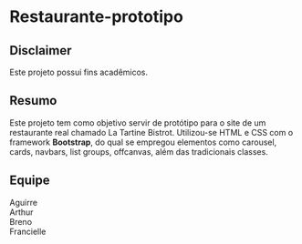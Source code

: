 # Restaurante-prototipo

## Disclaimer
Este projeto possui fins acadêmicos.

## Resumo
Este projeto tem como objetivo servir de protótipo para o site de um restaurante real chamado La Tartine Bistrot. Utilizou-se HTML e CSS com o framework **Bootstrap**, do qual se empregou elementos como carousel, cards, navbars, list groups, offcanvas, além das tradicionais classes.

## Equipe

Aguirre  
Arthur  
Breno  
Francielle  

